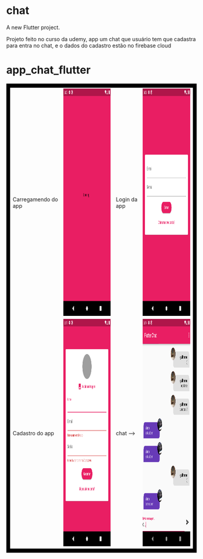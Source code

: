 # chat

A new Flutter project.

Projeto feito no curso da udemy, app um chat que usuário tem que cadastra para entra no chat, e o dados do cadastro estão no firebase cloud

# app_chat_flutter

<!-- <p>Carregamendo do appp  <img src="screenshots/Screenshot_0.png" width="300" height="600"> </p>  -->

<table style="border: 10px solid black">
  <tr>
    <td>Carregamendo do app</td>
    <td><img src="screenshots/Screenshot_0.png" width="300" height="600"></td>
    <td>Login da app</td>
    <td><img src="screenshots/Screenshot_1.png" width="300" height="600"></td>
  </tr>
  <tr>
    <td>Cadastro do app</td>
    <td><img src="screenshots/Screenshot_2.png" width="300" height="600"></td>
    <td>chat --></td>
    <td><img src="screenshots/Screenshot_3.png" width="300" height="600"></td>
  </tr>
</table> 

